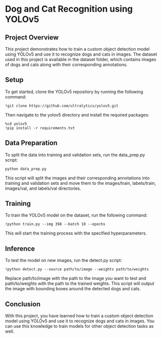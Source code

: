 <head>
	<h1>Dog and Cat Recognition using YOLOv5</h1>
</head>
<body>
	<h2>Project Overview</h2>
	<p>This project demonstrates how to train a custom object detection model using YOLOv5 and use it to recognize dogs and cats in images. The dataset used in this project is available in the dataset folder, which contains images of dogs and cats along with their corresponding annotations.</p>
  <h2>Setup</h2>
<p>To get started, clone the YOLOv5 repository by running the following command:</p>
<pre><code>!git clone https://github.com/ultralytics/yolov5.git</code></pre>

<p>Then navigate to the yolov5 directory and install the required packages:</p>
<pre><code>%cd yolov5
!pip install -r requirements.txt</code></pre>

<h2>Data Preparation</h2>
<p>To split the data into training and validation sets, run the data_prep.py script:</p>
<pre><code>python data_prep.py</code></pre>
<p>This script will split the images and their corresponding annotations into training and validation sets and move them to the images/train, labels/train, images/val, and labels/val directories.</p>

<h2>Training</h2>
<p>To train the YOLOv5 model on the dataset, run the following command:</p>
<pre><code>!python train.py --img 398 --batch 10 --epochs</code></pre>
<p>This will start the training process with the specified hyperparameters.</p>

<h2>Inference</h2>
<p>To test the model on new images, run the detect.py script:</p>
<pre><code>!python detect.py --source path/to/image --weights path/to/weights</code></pre>
<p>Replace path/to/image with the path to the image you want to test and path/to/weights with the path to the trained weights. This script will output the image with bounding boxes around the detected dogs and cats.</p>

<h2>Conclusion</h2>
<p>With this project, you have learned how to train a custom object detection model using YOLOv5 and use it to recognize dogs and cats in images. You can use this knowledge to train models for other object detection tasks as well.</p>
</body>
